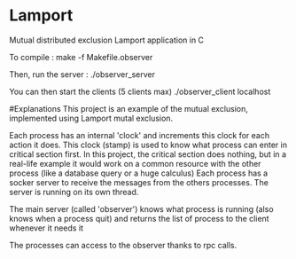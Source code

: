 # Lamport
Mutual distributed exclusion Lamport application in C

To compile :
make -f Makefile.observer

Then, run the server : 
./observer_server

You can then start the clients (5 clients max)
./observer_client localhost


#Explanations
This project is an example of the mutual exclusion, implemented using Lamport mutal exclusion.

Each process has an internal 'clock' and increments this clock for each action it does. This clock (stamp) is used to know
what process can enter in critical section first. In this project, the critical section does nothing, but in a real-life example
it would work on a common resource with the other process (like a database query or a huge calculus)
Each process has a socker server to receive the messages from the others processes. The server is running on its own thread. 

The main server (called 'observer') knows what process is running (also knows when a process quit)
and returns the list of process to the client whenever it needs it

The processes can access to the observer thanks to rpc calls.
